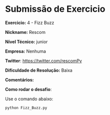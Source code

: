# Submissão de Exercicio

**Exercicio:** 4 - Fizz Buzz

**Nickname:** Rescom

**Nível Técnico:**  junior 

**Empresa:**  Nenhuma 

**Twitter**: https://twitter.com/rescomPy

**Dificuldade de Resolução:**  Baixa 

**Comentários:** 

**Como rodar o desafio**: 

Use o comando abaixo: 
```bash
python Fizz_Buzz.py
```